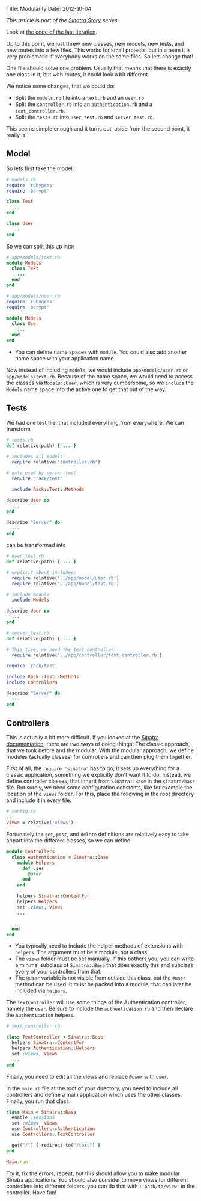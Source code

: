 Title: Modularity
Date: 2012-10-04

*This article is part of the [Sinatra Story](|filename|/programming/sinatra_story.md) series.*

Look at [the code of the last iteration](https://github.com/zombiecalypse/SinatraStory/tree/master/iteration05).

Up to this point, we just threw new classes, new models, new tests, and new
routes into a few files. This works for small projects, but in a team it is
*very* problematic if everybody works on the same files. So lets change that!

One file should solve one problem. Usually that means that there is exactly one
class in it, but with routes, it could look a bit different.

We notice some changes, that we could do:

* Split the `models.rb` file into a `text.rb` and an `user.rb`
* Split the `controller.rb` into an `authentication.rb` and a
  `text_controller.rb`.
* Split the `tests.rb` into `user_test.rb` and `server_test.rb`.

This seems simple enough and it turns out, aside from the second point, it
really is.

## Model
So lets first take the model:

```ruby
# models.rb
require 'rubygems'
require 'bcrypt'

class Text
  ...
end

class User
  ...
end
```

So we can split this up into:

```ruby
# app/models/text.rb
module Models
  class Text
    ...
  end
end
```

```ruby
# app/models/user.rb
require 'rubygems'
require 'bcrypt'

module Models
  class User
    ...
  end
end
```

* You can define name spaces with `module`. You could also add another name
  space with your application name.

Now instead of including `models`, we would include `app/models/user.rb` or
`app/models/text.rb`. Because of the name space, we would need to access the
classes via `Models::User`, which is very cumbersome, so we `include` the
`Models` name space into the active one to get that out of the way.

## Tests
We had one test file, that included everything from everywhere. We can transform

```ruby
# tests.rb
def relative(path) { ... }

# includes all models:
  require relative('controller.rb')

# only used by server test:
  require 'rack/test'

  include Rack::Test::Methods

describe User do
  ...
end

describe "Server" do
  ...
end
```

can be transformed into

```ruby
# user_test.rb
def relative(path) { ... }

# explicit about includes:
  require relative('../app/model/user.rb')
  require relative('../app/model/text.rb')

# include module
  include Models

describe User do
  ...
end

# server_test.rb
def relative(path) { ... }

# This time, we need the text controller:
  require relative('../app/controller/text_controller.rb')

require 'rack/test'

include Rack::Test::Methods
include Controllers

describe "Server" do
  ...
end
``` 

## Controllers

This is actually a bit more difficult. If you looked at the 
[Sinatra documentation](http://www.sinatrarb.com/documentation), there are two
ways of doing things: The classic approach, that we took before and the modular.
With the modular approach, we define modules (actually classes) for controllers
and can then plug them together.

First of all, the `require 'sinatra'` has to go, it sets up everything for a
classic application, something we explicitly don't want it to do.  Instead, we
define controller classes, that inherit from `Sinatra::Base` in the
`sinatra/base` file. But surely, we need some configuration constants, like
for example the location of the `views` folder. For this, place the following
in the root directory and include it in every file:

```ruby
# config.rb
...
Views = relative('views')
```

Fortunately the `get`, `post`, and `delete` definitions are relatively easy to
take appart into the different classes, so we can define

```ruby
module Controllers
  class Authentication < Sinatra::Base
    module Helpers
      def user
        @user
      end
    end

    helpers Sinatra::ContentFor
    helpers Helpers
    set :views, Views
    ...


  end
end
```

* You typically need to include the helper methods of extensions with
  `helpers`. The argument must be a module, not a class.
* The `views` folder must be set manually. If this bothers you, you can write
  a minimal subclass of `Sinatra::Base` that does exactly this and subclass
  every of your controllers from that.
* The `@user` variable is not visible from outside this class, but the
  `#user` method can be used. It must be packed into a module, that can later
  be included via `helpers`.

The `TextController` will use some things of the Authentication controller,
namely the `user`. Be sure to include the `authentication.rb` and then declare
the `Authentication` helpers.

```ruby
# text_controller.rb

class TextController < Sinatra::Base
  helpers Sinatra::ContentFor
  helpers Authentication::Helpers
  set :views, Views
  ...
end
```

Finally, you need to edit all the views and replace `@user` with `user`.

In the `main.rb` file at the root of your directory, you need to include all
controllers and define a main application which uses the other classes.
Finally, you run that class.

```ruby
class Main < Sinatra::Base
  enable :sessions
  set :views, Views
  use Controllers::Authentication
  use Controllers::TextController

  get("/") { redirect to("/text") }
end

Main.run!
```

Try it, fix the errors, repeat, but this should allow you to make modular
Sinatra applications. You should also consider to move views for different
controllers into different folders, you can do that with `:'path/to/view'` in
the controller. Have fun!
